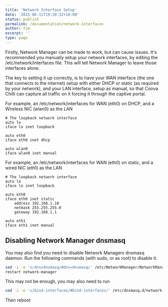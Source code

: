 ```yaml
---
title: 'Network Interface Setup'
date: '2015-06-11T19:28:32+10:00'
status: publish
permalink: /documentation/network-interfaces
author: tim
excerpt: ''
type: page
---
```



Firstly, Network Manager can be made to work, but can cause issues. It's recommended you manually setup your network interfaces, by editing the /etc/network/interfaces file. This will tell Network Manager to leave those interfaces alone.

The key to setting it up correctly, is to have your WAN interface (the one that connects to the internet) setup with either DHCP or static (as required by your network), and your LAN interface, setup as manual, so that Coova Chilli can capture all traffic on it forcing it through the captive portal.

For example, an /etc/network/interfaces for WAN (eth0) on DHCP, and a Wireless NIC (wlan0) as the LAN
```
# The loopback network interface
auto lo
iface lo inet loopback

auto eth0
iface eth0 inet dhcp

auto wlan0
iface wlan0 inet manual

```

For example, an /etc/network/interfaces for WAN (eth0) on static, and a wired NIC (eth1) as the LAN
```
# The loopback network interface
auto lo
iface lo inet loopback

auto eth0
iface eth0 inet static
    address 192.168.1.10
    netmask 255.255.255.0
    gateway 192.168.1.1

auto eth1
iface eth1 inet manual

```

## Disabling Network Manager dnsmasq
You may also find you need to disable Network Managers dnsmasq daemon. Run the following commands (with sudo, or as root) to disable it.
```bash
sed -i -e 's/dns=dnsmasq/#dns=dnsmasq/' /etc/NetworkManager/NetworkManager.conf
restart network-manager
```

This may not be enough, you may also need to run
```bash
sed -i -e 's/bind-interfaces/#bind-interfaces/' /etc/dnsmasq.d/network-manager
```
Then reboot
